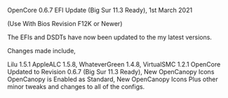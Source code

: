 OpenCore 0.6.7 EFI Update (Big Sur 11.3 Ready), 1st March 2021 

(Use With Bios Revision F12K or Newer)





The EFIs and DSDTs have now been updated to the my latest versions.

Changes made include,

Lilu 1.5.1
AppleALC 1.5.8,
WhateverGreen 1.4.8,
VirtualSMC 1.2.1
OpenCore Updated to Revision 0.6.7 (Big Sur 11.3 Ready),
New OpenCanopy Icons
OpenCanopy is Enabled as Standard,
New OpenCanopy Icons
Plus other minor tweaks and changes to all of the configs.

